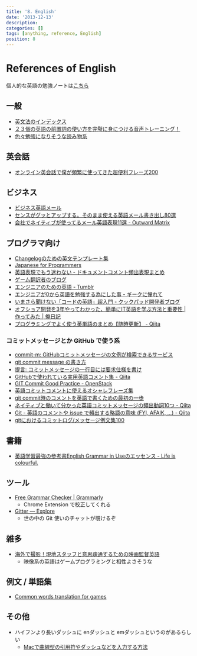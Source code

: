 ```yaml
---
title: '8. English'
date: '2013-12-13'
description:
categories: []
tags: [anything, reference, English]
position: 8
---
```


# References of English

個人的な英語の勉強ノートは[こちら](/english/about)

## 一般

- [英文法のインデックス](http://www.englishcafe.jp/english3rd/englishindex.html)
- [２３個の英語の前置詞の使い方を完璧に身につける音声トレーニング！](http://waiwaienglish.com/preposition-1890.html)
- [色々勉強になりそうな読み物系](http://www.eigowithluke.com/)

## 英会話

- [オンライン英会話で僕が頻繁に使ってきた超便利フレーズ200](http://enjoylifeinenglish.blog112.fc2.com/blog-entry-240.html)

## ビジネス

- [ビジネス英語メール](http://eigo-reibun.com/)
- [センスがグッとアップする。そのまま使える英語メール書き出し80選](http://www.berlitz-blog.com/englishmail)
- [会社でネイティブが使ってるメール英語表現11選 - Outward Matrix](http://www.outward-matrix.com/entry/2016/04/17/093000)

## プログラマ向け

- [Changelogのための英文テンプレート集](http://d.hatena.ne.jp/pyopyopyo/20070920/p1)
- [Japanese for Programmers](http://www.squidoo.com/japanese-for-programmers)
- [英語表現でもう迷わない - ドキュメントコメント頻出表現まとめ](http://www.dotapon.sakura.ne.jp/blog/?p=734)
- [ゲーム翻訳者のブログ](http://wearebottoms.blog53.fc2.com/)
- [エンジニアのための英語 - Tumblr](http://englishforengineers.tumblr.com/)
- [エンジニアが0から英語を勉強する為にした事 - ギークに憧れて](http://hotchemi.hateblo.jp/entry/2015/12/31/091301)
- [いまさら聞けない「コードの英語」超入門 - クックパッド開発者ブログ](http://techlife.cookpad.com/entry/2015/08/31/140749)
- [オフショア開発を3年やってわかった、簡単にIT英語を学ぶ方法と重要性 | 作ってみた | 俺日記](http://blog.shinji.asia/english-engineer/)
- [プログラミングでよく使う英単語のまとめ【随時更新】 - Qiita](http://qiita.com/Ted-HM/items/7dde25dcffae4cdc7923)

### コミットメッセージとか GitHub で使う系

- [commit-m: GitHubコミットメッセージの文例が検索できるサービス](http://commit-m.minamijoyo.com/commits/search?keyword=fix+bug)
- [git commit message の書き方](http://www.clear-code.com/blog/2012/2/21.html)
- [提言: コミットメッセージの一行目には要求仕様を書け](http://qiita.com/magicant/items/882b5142c4d5064933bc)
- [GitHubで使われている実用英語コメント集 - Qiita](http://qiita.com/shi_chicken/items/a5f922a3ef3aa58a1839)
- [GIT Commit Good Practice - OpenStack](https://wiki.openstack.org/wiki/GitCommitMessages)
- [英語コミットコメントに使えるオシャレフレーズ集](http://qiita.com/ken_c_lo/items/4cb49f0fb74e8778804d)
- [git commit時のコメントを英語で書くための最初の一歩](http://www.sssg.org/blogs/hiro345/archives/11721.html)
- [ネイティブと働いて分かった英語コミットメッセージの頻出動詞10つ - Qiita](http://qiita.com/gogotanaka/items/b65e1b081fa976e5d754)
- [Git - 英語のコメントや issue で頻出する略語の意味 (FYI, AFAIK, ...) - Qiita](http://qiita.com/uasi/items/86c3a09d17792ab62dfe)
- [gitにおけるコミットログ/メッセージ例文集100](http://anond.hatelabo.jp/20160725092419)

## 書籍

- [英語学習最強の参考書English Grammar in Useのエッセンス - Life is colourful.](http://lifeiscolourful.hatenablog.com/entry/2016/06/23/191148)

## ツール

- [Free Grammar Checker | Grammarly](https://www.grammarly.com/)
    - Chrome Extension で校正してくれる
- [Gitter — Explore](https://gitter.im/explore/tags/curated:frontend)
    - 世の中の Git 使いのチャットが覗けるぞ

## 雑多

- [海外で撮影！現地スタッフと意思疎通するための映画監督英語](http://www.berlitz-blog.com/filming)
    - 映像系の英語はゲームプログラミングと相性よさそうな

## 例文 / 単語集

- [Common words translation for games](https://docs.google.com/a/dena.jp/spreadsheet/ccc?key=0Al1cNCkGdEJfdF8xX0dsaHl6ZVpzMDF2OW9JaWVWMVE#gid=0)

## その他

- ハイフンより長いダッシュに enダッシュと emダッシュというのがあるらしい
    - [Macで曲線型の引用符やダッシュなどを入力する方法](http://inforati.jp/apple/mac-tips-techniques/system-hints/how-to-enter-quotation-marks-and-dashes-with-mac-keyboard-shortcut.html)


<br/><br/><br/>

